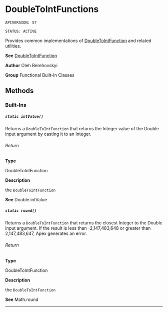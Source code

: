# DoubleToIntFunctions

`APIVERSION: 57`

`STATUS: ACTIVE`

Provides common implementations of [DoubleToIntFunction](/docs/Functional-Abstract-Classes/DoubleToIntFunction.md) and related utilities.


**See** [DoubleToIntFunction](/docs/Functional-Abstract-Classes/DoubleToIntFunction.md)


**Author** Oleh Berehovskyi


**Group** Functional Built-In Classes

## Methods
### Built-Ins
##### `static intValue()`

Returns a `DoubleToIntFunction` that returns the Integer value of the Double input argument by casting it to an Integer.

###### Return

**Type**

DoubleToIntFunction

**Description**

the `DoubleToIntFunction`


**See** Double.intValue

##### `static round()`

Returns a `DoubleToIntFunction` that returns the closest Integer to the Double input argument. If the result is less than -2,147,483,648 or greater than 2,147,483,647, Apex generates an error.

###### Return

**Type**

DoubleToIntFunction

**Description**

the `DoubleToIntFunction`


**See** Math.round

---
